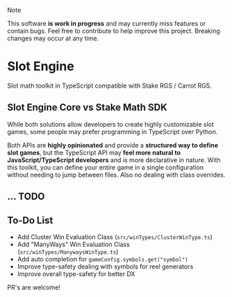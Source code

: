> [!NOTE]
> This software **is work in progress** and may currently miss features or contain bugs. Feel free to contribute to help improve this project. Breaking changes may occur at any time.

# Slot Engine

Slot math toolkit in TypeScript compatible with Stake RGS / Carrot RGS.

## Slot Engine Core vs Stake Math SDK

While both solutions allow developers to create highly customizable slot games,
some people may prefer programming in TypeScript over Python.

Both APIs are **highly opinionated** and provide a **structured way to define slot games**,
but the TypeScript API may **feel more natural to JavaScript/TypeScript developers**
and is more declarative in nature. With this toolkit, you can define your entire game in a single configuration without needing to jump between files. Also no dealing with class overrides.

## ... TODO

## To-Do List
- Add Cluster Win Evaluation Class (`src/winTypes/ClusterWinType.ts`)
- Add "ManyWays" Win Evaluation Class (`src/winTypes/ManywaysWinType.ts`)
- Add auto completion for `gameConfig.symbols.get("symbol")`
- Improve type-safety dealing with symbols for reel generators
- Improve overall type-safety for better DX

PR's are welcome!